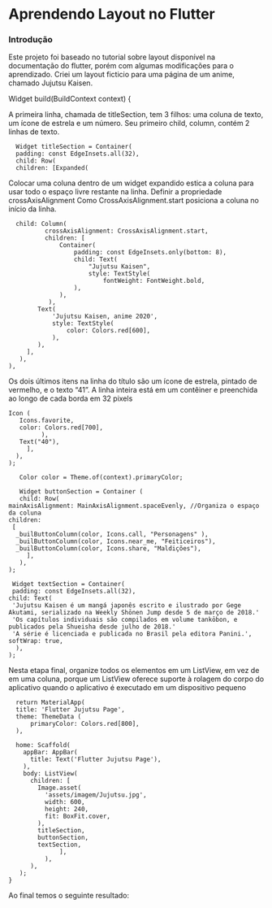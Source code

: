 # Aprendendo Layout no Flutter


### Introdução

Este projeto foi baseado no tutorial sobre layout disponível na documentação do flutter, porém com algumas modificações para o aprendizado. 
Criei um layout ficticio para uma página de um anime, chamado Jujutsu Kaisen.


Widget build(BuildContext context) { 

A primeira linha, chamada de titleSection, tem 3 filhos: uma coluna de texto, um ícone de estrela e um número. 
Seu primeiro child, column, contém 2 linhas de texto.

      Widget titleSection = Container(
      padding: const EdgeInsets.all(32),
      child: Row(
      children: [Expanded(         

Colocar uma coluna dentro de um widget expandido estica a coluna para usar todo o espaço livre restante na linha. Definir a propriedade crossAxisAlignment 
Como CrossAxisAlignment.start posiciona a coluna no início da linha.         
		  
      child: Column(
              crossAxisAlignment: CrossAxisAlignment.start, 
              children: [
                  Container(
                      padding: const EdgeInsets.only(bottom: 8),
                      child: Text(
                          "Jujutsu Kaisen",
                          style: TextStyle(
                              fontWeight: FontWeight.bold,
                      ),
                  ),
               ),
            Text(
                'Jujutsu Kaisen, anime 2020',
                style: TextStyle(
                    color: Colors.red[600],
                ),
            ),
         ],
       ),
    ),    
    
    
 Os dois últimos itens na linha do título são um ícone de estrela, pintado de vermelho, e o texto “41”. 
 A linha inteira está em um contêiner e preenchida ao longo de cada borda em 32 pixels
        
	Icon (
       Icons.favorite,
       color: Colors.red[700],
             ),
       Text("40"),   
         ],
      ),
    );  

       Color color = Theme.of(context).primaryColor;

       Widget buttonSection = Container (
       child: Row(
    mainAxisAlignment: MainAxisAlignment.spaceEvenly, //Organiza o espaço da coluna
    children: 
     [
      _builButtonColumn(color, Icons.call, "Personagens" ),
      _builButtonColumn(color, Icons.near_me, "Feiticeiros"),
      _builButtonColumn(color, Icons.share, "Maldições"),
         ],
       ),
    );

     Widget textSection = Container(
     padding: const EdgeInsets.all(32),
    child: Text(  
     'Jujutsu Kaisen é um mangá japonês escrito e ilustrado por Gege Akutami, serializado na Weekly Shōnen Jump desde 5 de março de 2018.' 
     'Os capítulos individuais são compilados em volume tankōbon, e publicados pela Shueisha desde julho de 2018.' 
     'A série é licenciada e publicada no Brasil pela editora Panini.',    
    softWrap: true,
      ),    
    );

Nesta etapa final, organize todos os elementos em um ListView, em vez de em uma coluna, porque um ListView oferece suporte à rolagem  do corpo do aplicativo quando o aplicativo é executado em um dispositivo pequeno

      return MaterialApp(
      title: 'Flutter Jujutsu Page',
      theme: ThemeData (
          primaryColor: Colors.red[800],
      ),
     
      home: Scaffold(
        appBar: AppBar(
          title: Text('Flutter Jujutsu Page'),
        ),
        body: ListView(
          children: [
            Image.asset(
              'assets/imagem/Jujutsu.jpg',
              width: 600,
              height: 240,
              fit: BoxFit.cover,
            ),
            titleSection,
            buttonSection,
            textSection,
                  ],
              ),
          ),
       );
    }
    
Ao final temos o seguinte resultado: 
